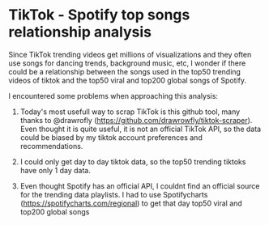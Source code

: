 # TikTok - Spotify top songs relationship analysis

Since TikTok trending videos get millions of visualizations and they often use songs for dancing trends, background music, etc, I wonder if there could be a relationship between
the songs used in the top50 trending videos of tiktok and the top50 viral and top200 global songs of Spotify.

I encountered some problems when approaching this analysis:

1. Today's most usefull way to scrap TikTok is this github tool, many thanks to @drawrofly (https://github.com/drawrowfly/tiktok-scraper). Even thought it is quite useful, it is not an 
official TikTok API, so the data could be biased by my tiktok account preferences and recommendations.

2. I could only get day to day tiktok data, so the top50 trending tiktoks have only 1 day data.

3. Even thought Spotify has an official API, I couldnt find an official source for the trending data playlists. I had to use Spotifycharts (https://spotifycharts.com/regional) to get that day
top50 viral and top200 global songs

